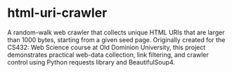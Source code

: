 # html-uri-crawler
A random-walk web crawler that collects unique HTML URIs that are larger than 1000 bytes, starting from a given seed page.   Originally created for the CS432: Web Science course at Old Dominion University, this project demonstrates practical web-data collection, link filtering, and crawler control using Python requests library and BeautifulSoup4.
